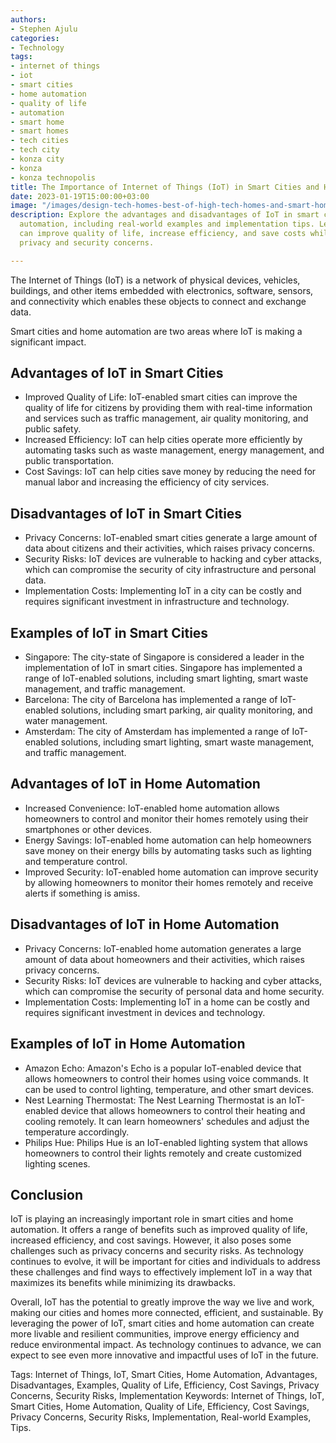 ```yaml
---
authors:
- Stephen Ajulu
categories:
- Technology
tags:
- internet of things
- iot
- smart cities
- home automation
- quality of life
- automation
- smart home
- smart homes
- tech cities
- tech city
- konza city
- konza
- konza technopolis
title: The Importance of Internet of Things (IoT) in Smart Cities and Home Automation
date: 2023-01-19T15:00:00+03:00
image: "/images/design-tech-homes-best-of-high-tech-homes-and-smart-home-technology-of-design-tech-homes-min.jpg"
description: Explore the advantages and disadvantages of IoT in smart cities and home
  automation, including real-world examples and implementation tips. Learn how IoT
  can improve quality of life, increase efficiency, and save costs while addressing
  privacy and security concerns.

---
```

The Internet of Things (IoT) is a network of physical devices, vehicles, buildings, and other items embedded with electronics, software, sensors, and connectivity which enables these objects to connect and exchange data.

Smart cities and home automation are two areas where IoT is making a significant impact.

## Advantages of IoT in Smart Cities

* Improved Quality of Life: IoT-enabled smart cities can improve the quality of life for citizens by providing them with real-time information and services such as traffic management, air quality monitoring, and public safety.
* Increased Efficiency: IoT can help cities operate more efficiently by automating tasks such as waste management, energy management, and public transportation.
* Cost Savings: IoT can help cities save money by reducing the need for manual labor and increasing the efficiency of city services.

## Disadvantages of IoT in Smart Cities

* Privacy Concerns: IoT-enabled smart cities generate a large amount of data about citizens and their activities, which raises privacy concerns.
* Security Risks: IoT devices are vulnerable to hacking and cyber attacks, which can compromise the security of city infrastructure and personal data.
* Implementation Costs: Implementing IoT in a city can be costly and requires significant investment in infrastructure and technology.

## Examples of IoT in Smart Cities

* Singapore: The city-state of Singapore is considered a leader in the implementation of IoT in smart cities. Singapore has implemented a range of IoT-enabled solutions, including smart lighting, smart waste management, and traffic management.
* Barcelona: The city of Barcelona has implemented a range of IoT-enabled solutions, including smart parking, air quality monitoring, and water management.
* Amsterdam: The city of Amsterdam has implemented a range of IoT-enabled solutions, including smart lighting, smart waste management, and traffic management.

## Advantages of IoT in Home Automation

* Increased Convenience: IoT-enabled home automation allows homeowners to control and monitor their homes remotely using their smartphones or other devices.
* Energy Savings: IoT-enabled home automation can help homeowners save money on their energy bills by automating tasks such as lighting and temperature control.
* Improved Security: IoT-enabled home automation can improve security by allowing homeowners to monitor their homes remotely and receive alerts if something is amiss.

## Disadvantages of IoT in Home Automation

* Privacy Concerns: IoT-enabled home automation generates a large amount of data about homeowners and their activities, which raises privacy concerns.
* Security Risks: IoT devices are vulnerable to hacking and cyber attacks, which can compromise the security of personal data and home security.
* Implementation Costs: Implementing IoT in a home can be costly and requires significant investment in devices and technology.

## Examples of IoT in Home Automation

* Amazon Echo: Amazon's Echo is a popular IoT-enabled device that allows homeowners to control their homes using voice commands. It can be used to control lighting, temperature, and other smart devices.
* Nest Learning Thermostat: The Nest Learning Thermostat is an IoT-enabled device that allows homeowners to control their heating and cooling remotely. It can learn homeowners' schedules and adjust the temperature accordingly.
* Philips Hue: Philips Hue is an IoT-enabled lighting system that allows homeowners to control their lights remotely and create customized lighting scenes.

## Conclusion

IoT is playing an increasingly important role in smart cities and home automation. It offers a range of benefits such as improved quality of life, increased efficiency, and cost savings. However, it also poses some challenges such as privacy concerns and security risks. As technology continues to evolve, it will be important for cities and individuals to address these challenges and find ways to effectively implement IoT in a way that maximizes its benefits while minimizing its drawbacks.

Overall, IoT has the potential to greatly improve the way we live and work, making our cities and homes more connected, efficient, and sustainable. By leveraging the power of IoT, smart cities and home automation can create more livable and resilient communities, improve energy efficiency and reduce environmental impact. As technology continues to advance, we can expect to see even more innovative and impactful uses of IoT in the future.

Tags: Internet of Things, IoT, Smart Cities, Home Automation, Advantages, Disadvantages, Examples, Quality of Life, Efficiency, Cost Savings, Privacy Concerns, Security Risks, Implementation Keywords: Internet of Things, IoT, Smart Cities, Home Automation, Quality of Life, Efficiency, Cost Savings, Privacy Concerns, Security Risks, Implementation, Real-world Examples, Tips.
